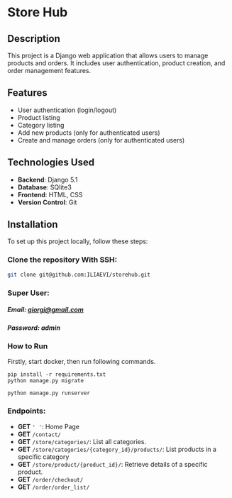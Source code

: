 # Store Hub

## Description

This project is a Django web application that allows users to manage products and orders. It includes user authentication, product creation, and order management features.

## Features

- User authentication (login/logout)
- Product listing
- Category listing
- Add new products (only for authenticated users)
- Create and manage orders (only for authenticated users)

## Technologies Used

- **Backend**: Django 5.1
- **Database**: SQlite3
- **Frontend**: HTML, CSS
- **Version Control**: Git

## Installation

To set up this project locally, follow these steps:

### Clone the repository With SSH:

   ```bash
   git clone git@github.com:ILIAEVI/storehub.git
   ```

### Super User:
##### Email: giorgi@gmail.com
##### Password: admin

### How to Run
Firstly, start docker, then run following commands.
   ```
   pip install -r requirements.txt
   python manage.py migrate
   
   python manage.py runserver
   
   ```

### Endpoints:
- **GET** `' '`: Home Page
- **GET** `/contact/`
- **GET** `/store/categories/`: List all categories.
- **GET** `/store/categories/{category_id}/products/`: List products in a specific category
- **GET** `/store/product/{product_id}/`: Retrieve details of a specific product.
- **GET** `/order/checkout/`
- **GET** `/order/order_list/`